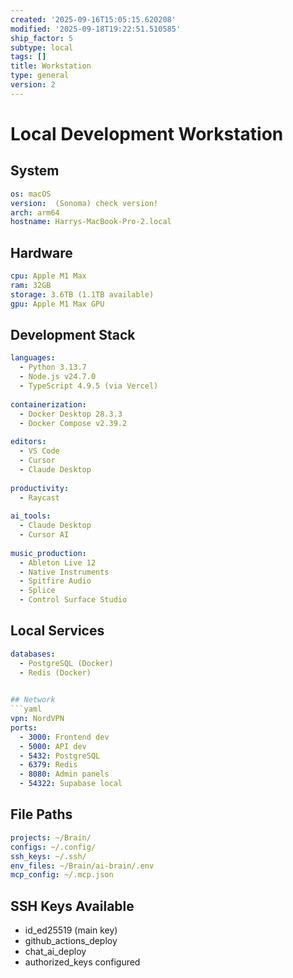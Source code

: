 ```yaml
---
created: '2025-09-16T15:05:15.620208'
modified: '2025-09-18T19:22:51.510585'
ship_factor: 5
subtype: local
tags: []
title: Workstation
type: general
version: 2
---
```


# Local Development Workstation

## System
```yaml
os: macOS
version:  (Sonoma) check version!
arch: arm64
hostname: Harrys-MacBook-Pro-2.local
```

## Hardware
```yaml
cpu: Apple M1 Max
ram: 32GB
storage: 3.6TB (1.1TB available)
gpu: Apple M1 Max GPU
```

## Development Stack
```yaml
languages:
  - Python 3.13.7
  - Node.js v24.7.0
  - TypeScript 4.9.5 (via Vercel)
  
containerization:
  - Docker Desktop 28.3.3
  - Docker Compose v2.39.2
  
editors:
  - VS Code
  - Cursor
  - Claude Desktop
  
productivity:
  - Raycast
  
ai_tools:
  - Claude Desktop
  - Cursor AI
  
music_production:
  - Ableton Live 12
  - Native Instruments
  - Spitfire Audio
  - Splice
  - Control Surface Studio
```

## Local Services
```yaml
databases:
  - PostgreSQL (Docker)
  - Redis (Docker)
  

## Network
```yaml
vpn: NordVPN
ports:
  - 3000: Frontend dev
  - 5000: API dev
  - 5432: PostgreSQL
  - 6379: Redis
  - 8080: Admin panels
  - 54322: Supabase local
```

## File Paths
```yaml
projects: ~/Brain/
configs: ~/.config/
ssh_keys: ~/.ssh/
env_files: ~/Brain/ai-brain/.env
mcp_config: ~/.mcp.json
```

## SSH Keys Available
- id_ed25519 (main key)
- github_actions_deploy
- chat_ai_deploy
- authorized_keys configured